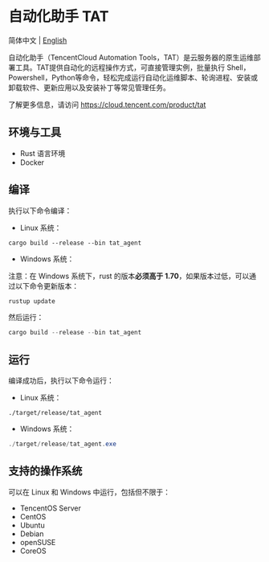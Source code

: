 # 自动化助手 TAT

简体中文 | [English](./README.md)

自动化助手（TencentCloud Automation Tools，TAT）是云服务器的原生运维部署工具。TAT提供自动化的远程操作方式，可直接管理实例，批量执行 Shell，Powershell，Python等命令，轻松完成运行自动化运维脚本、轮询进程、安装或卸载软件、更新应用以及安装补丁等常见管理任务。

了解更多信息，请访问 <https://cloud.tencent.com/product/tat>

## 环境与工具

- Rust 语言环境
- Docker

## 编译

执行以下命令编译：

- Linux 系统：

```shell
cargo build --release --bin tat_agent
```

- Windows 系统：

注意：在 Windows 系统下，rust 的版本**必须高于 1.70**，如果版本过低，可以通过以下命令更新版本：

```powershell
rustup update
```

然后运行：

```powershell
cargo build --release --bin tat_agent
```

## 运行

编译成功后，执行以下命令运行：

- Linux 系统：

```shell
./target/release/tat_agent
```

- Windows 系统：

```powershell
./target/release/tat_agent.exe
```

## 支持的操作系统

可以在 Linux 和 Windows 中运行，包括但不限于：

- TencentOS Server
- CentOS
- Ubuntu
- Debian
- openSUSE
- CoreOS
